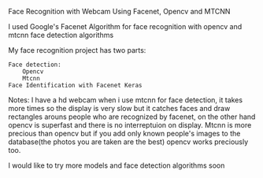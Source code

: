 Face Recognition with Webcam Using Facenet, Opencv and MTCNN

I used Google's Facenet Algorithm for face recognition with opencv and mtcnn face detection algorithms

My face recognition project has two parts:

    Face detection:
        Opencv
        Mtcnn 
    Face Identification with Facenet Keras 

Notes:
I have a hd webcam when i use mtcnn for face detection, it takes more times so the display is very slow but it catches faces and draw rectangles arouns people who are recognized by facenet, on the other hand opencv is superfast and there is no interreptuion on display.
Mtcnn is more precious than opencv but if you add only known people's images to the database(the photos you are taken are the best) opencv works preciously too.

I would like to try more models and face detection algorithms soon